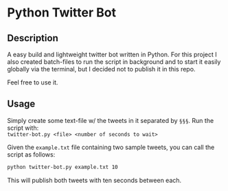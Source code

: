 # Python Twitter Bot
## Description
A easy build and lightweight twitter bot written in Python. For this project I also created batch-files
to run the script in background and to start it easily globally via the terminal, but I decided not to
publish it in this repo.

Feel free to use it.

## Usage
Simply create some text-file w/ the tweets in it separated by `§§§`. Run the script with:<br>
`twitter-bot.py <file> <number of seconds to wait>`

Given the `example.txt` file containing two sample tweets, you can call
the script as follows:

```bash
python twitter-bot.py example.txt 10
```

This will publish both tweets with ten seconds between each.